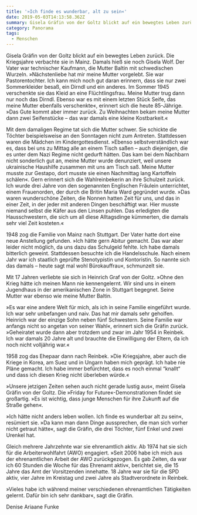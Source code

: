 ```yaml
---
title: '»Ich finde es wunderbar, alt zu sein«'
date: 2019-05-03T14:13:58.362Z
summary: Gisela Gräfin von der Goltz blickt auf ein bewegtes Leben zurück.
category: Panorama
tags:
  - Menschen
---
```

Gisela Gräfin von der Goltz blickt auf ein bewegtes Leben zurück. Die Kriegsjahre verbachte sie in Mainz. Damals hieß sie noch Gisela Wolf. Der Vater war technischer Kaufmann, die Mutter Baltin mit schwedischen Wurzeln. »Nächstenliebe hat mir meine Mutter vorgelebt. Sie war Pastorentochter. Ich kann mich noch gut daran erinnern, dass sie nur zwei Sommerkleider besaß, ein Dirndl und ein anderes. Im Sommer 1945 verschenkte sie das Kleid an eine Flüchtlingsfrau. Meine Mutter trug dann nur noch das Dirndl. Ebenso war es mit einem letzten Stück Seife, das meine Mutter ebenfalls verschenkte«, erinnert sich die heute 85-Jährige. »Das Gute kommt aber immer zurück. Zu Weihnachten bekam meine Mutter dann zwei Seifenstücke – das war damals eine kleine Kostbarkeit.«

Mit dem damaligen Regime tat sich die Mutter schwer. Sie schickte die Töchter beispielsweise an den Sonntagen nicht zum Antreten. Stattdessen waren die Mädchen im Kindergottesdienst. »Ebenso selbstverständlich war es, dass bei uns zu Mittag alle an einem Tisch saßen – auch diejenigen, die es unter dem Nazi Regime nicht gedurft hätten. Das kam bei dem Nachbarn nicht sonderlich gut an, meine Mutter wurde denunziert, weil unsere ukrainische Haushilfe zusammen mit uns am Tisch saß. Meine Mutter musste zur Gestapo, dort musste sie einen Nachmittag lang Kartoffeln schälen«. Gern erinnert sich die Wahlreinbekerin an ihre Schulzeit zurück. Ich wurde drei Jahre von den sogenannten Englischen Fräulein unterrichtet, einem Frauenorden, der durch die Britin Maria Ward gegründet wurde. »Das waren wunderschöne Zeiten, die Nonnen hatten Zeit für uns, und das in einer Zeit, in der jeder mit anderen Dingen beschäftigt war. Hier musste niemand selbst die Käfer aus den Linsen puhlen. Das erledigten die Hausschwestern, die sich um all diese Alltagsdinge kümmerten, die damals sehr viel Zeit kosteten.« 

1948 zog die Familie von Mainz nach Stuttgart. Der Vater hatte dort eine neue Anstellung gefunden. »Ich hätte gern Abitur gemacht. Das war aber leider nicht möglich, da uns dazu das Schulgeld fehlte. Ich habe damals bitterlich geweint. Stattdessen besuchte ich die Handelsschule. Nach einem Jahr war ich staatlich geprüfte Stenotypistin und Kontoristin. So nannte sich das damals – heute sagt mal wohl Bürokauffrau«, schmunzelt sie. 

Mit 17 Jahren verliebte sie sich in Heinrich Graf von der Goltz. »Ohne den Krieg hätte ich meinen Mann nie kennengelernt. Wir sind uns in einem Jugendhaus in der amerikanischen Zone in Stuttgart begegnet. Seine Mutter war ebenso wie meine Mutter Baltin.

»Es war eine andere Welt für mich, als ich in seine Familie eingeführt wurde. Ich war sehr unbefangen und naiv. Das hat mir damals sehr geholfen. Heinrich war der einzige Sohn neben fünf Schwestern. Seine Familie war anfangs nicht so angetan von seiner Wahl«, erinnert sich die Gräfin zurück. »Geheiratet wurde dann aber trotzdem und zwar im Jahr 1954 in Reinbek. Ich war damals 20 Jahre alt und brauchte die Einwilligung der Eltern, da ich noch nicht volljährig war.« 

1958 zog das Ehepaar dann nach Reinbek. »Die Kriegsjahre, aber auch die Kriege in Korea, am Suez und in Ungarn haben mich geprägt. Ich habe nie Pläne gemacht. Ich habe immer befürchtet, dass es noch einmal “knallt“ und dass ich diesen Krieg nicht überleben würde.« 

»Unsere jetzigen Zeiten sehen auch nicht gerade lustig aus«, meint Gisela Gräfin von der Goltz. Die »Friday for Future«-Demonstrationen findet sie großartig. »Es ist wichtig, dass junge Menschen für ihre Zukunft auf die Straße gehen«.

»Ich hätte nicht anders leben wollen. Ich finde es wunderbar alt zu sein«, resümiert sie. »Da kann man dann Dinge aussprechen, die man sich vorher nicht getraut hätte«, sagt die Gräfin, die drei Töchter, fünf Enkel und zwei Urenkel hat.

Gleich mehrere Jahrzehnte war sie ehrenamtlich aktiv. Ab 1974 hat sie sich für die Arbeiterwohlfahrt (AWO) engagiert. »Seit 2006 habe ich mich aus der ehrenamtlichen Arbeit der AWO zurückgezogen. Es gab Zeiten, da war ich 60 Stunden die Woche für das Ehrenamt aktiv«, berichtet sie, die 15 Jahre das Amt der Vorsitzenden innehatte. 18 Jahre war sie für die SPD aktiv, vier Jahre im Kreistag und zwei Jahre als Stadtverordnete in Reinbek.

»Vieles habe ich während meiner verschiedenen ehrenamtlichen Tätigkeiten gelernt. Dafür bin ich sehr dankbar«, sagt die Gräfin.

Denise Ariaane Funke
